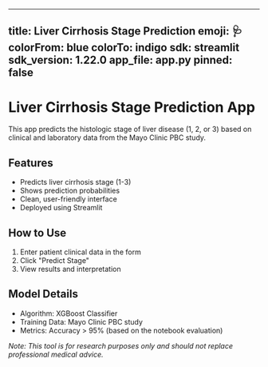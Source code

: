 
---
title: Liver Cirrhosis Stage Prediction
emoji: 🩺
colorFrom: blue
colorTo: indigo
sdk: streamlit
sdk_version: 1.22.0
app_file: app.py
pinned: false
---

# Liver Cirrhosis Stage Prediction App

This app predicts the histologic stage of liver disease (1, 2, or 3) based on clinical and laboratory data from the Mayo Clinic PBC study.

## Features
- Predicts liver cirrhosis stage (1-3)
- Shows prediction probabilities
- Clean, user-friendly interface
- Deployed using Streamlit

## How to Use
1. Enter patient clinical data in the form
2. Click "Predict Stage"
3. View results and interpretation

## Model Details
- Algorithm: XGBoost Classifier
- Training Data: Mayo Clinic PBC study
- Metrics: Accuracy > 95% (based on the notebook evaluation)

*Note: This tool is for research purposes only and should not replace professional medical advice.*
